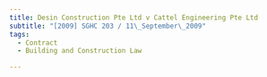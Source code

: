 ```yaml
---
title: Desin Construction Pte Ltd v Cattel Engineering Pte Ltd
subtitle: "[2009] SGHC 203 / 11\_September\_2009"
tags:
  - Contract
  - Building and Construction Law

---
```


